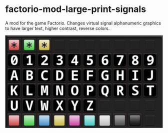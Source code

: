 # factorio-mod-large-print-signals
A mod for the game Factorio. Changes virtual signal alphanumeric graphics to have larger text, higher contrast, reverse colors.

![signal graphics](thumbnail.png)